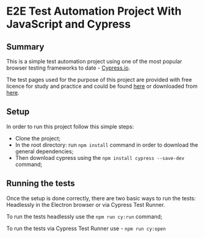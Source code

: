 # E2E Test Automation Project With JavaScript and Cypress

## Summary

This is a simple test automation project using one of the most popular browser testing frameworks to date - [Cypress.io](https://github.com/cypress-io/cypress).

The test pages used for the purpose of this project are provided with free licence for study and practice and could be found [here](https://testpages.herokuapp.com/styled/index.html) or downloaded from [here](https://github.com/eviltester/TestingApp/tree/master/java/testingapps/seleniumtestpages).

## Setup

In order to run this project follow this simple steps:

- Clone the project;
- In the root directory: run `npm install` command in order to download the general dependencies;
- Then download cypress using the `npm install cypress --save-dev` command;

## Running the tests

Once the setup is done correctly, there are two basic ways to run the tests: Headlessly in the Electron browser or via Cypress Test Runner.

To run the tests headlessly use the `npm run cy:run` command;

To run the tests via Cypress Test Runner use - `npm run cy:open`
